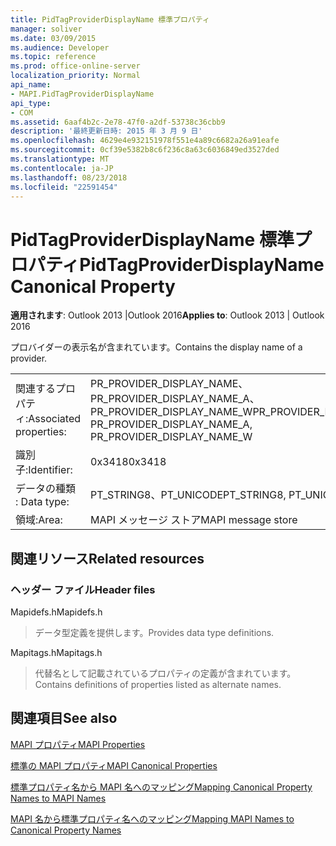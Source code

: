 ```yaml
---
title: PidTagProviderDisplayName 標準プロパティ
manager: soliver
ms.date: 03/09/2015
ms.audience: Developer
ms.topic: reference
ms.prod: office-online-server
localization_priority: Normal
api_name:
- MAPI.PidTagProviderDisplayName
api_type:
- COM
ms.assetid: 6aaf4b2c-2e78-47f0-a2df-53738c36cbb9
description: '最終更新日時: 2015 年 3 月 9 日'
ms.openlocfilehash: 4629e4e932151978f551e4a89c6682a26a91eafe
ms.sourcegitcommit: 0cf39e5382b8c6f236c8a63c6036849ed3527ded
ms.translationtype: MT
ms.contentlocale: ja-JP
ms.lasthandoff: 08/23/2018
ms.locfileid: "22591454"
---
```

# <a name="pidtagproviderdisplayname-canonical-property"></a><span data-ttu-id="ccf41-103">PidTagProviderDisplayName 標準プロパティ</span><span class="sxs-lookup"><span data-stu-id="ccf41-103">PidTagProviderDisplayName Canonical Property</span></span>

  
  
<span data-ttu-id="ccf41-104">**適用されます**: Outlook 2013 |Outlook 2016</span><span class="sxs-lookup"><span data-stu-id="ccf41-104">**Applies to**: Outlook 2013 | Outlook 2016</span></span> 
  
<span data-ttu-id="ccf41-105">プロバイダーの表示名が含まれています。</span><span class="sxs-lookup"><span data-stu-id="ccf41-105">Contains the display name of a provider.</span></span>
  
|||
|:-----|:-----|
|<span data-ttu-id="ccf41-106">関連するプロパティ:</span><span class="sxs-lookup"><span data-stu-id="ccf41-106">Associated properties:</span></span>  <br/> |<span data-ttu-id="ccf41-107">PR_PROVIDER_DISPLAY_NAME、PR_PROVIDER_DISPLAY_NAME_A、PR_PROVIDER_DISPLAY_NAME_W</span><span class="sxs-lookup"><span data-stu-id="ccf41-107">PR_PROVIDER_DISPLAY_NAME, PR_PROVIDER_DISPLAY_NAME_A, PR_PROVIDER_DISPLAY_NAME_W</span></span>  <br/> |
|<span data-ttu-id="ccf41-108">識別子:</span><span class="sxs-lookup"><span data-stu-id="ccf41-108">Identifier:</span></span>  <br/> |<span data-ttu-id="ccf41-109">0x3418</span><span class="sxs-lookup"><span data-stu-id="ccf41-109">0x3418</span></span>  <br/> |
|<span data-ttu-id="ccf41-110">データの種類 : </span><span class="sxs-lookup"><span data-stu-id="ccf41-110">Data type:</span></span>  <br/> |<span data-ttu-id="ccf41-111">PT_STRING8、PT_UNICODE</span><span class="sxs-lookup"><span data-stu-id="ccf41-111">PT_STRING8, PT_UNICODE</span></span>  <br/> |
|<span data-ttu-id="ccf41-112">領域:</span><span class="sxs-lookup"><span data-stu-id="ccf41-112">Area:</span></span>  <br/> |<span data-ttu-id="ccf41-113">MAPI メッセージ ストア</span><span class="sxs-lookup"><span data-stu-id="ccf41-113">MAPI message store</span></span>  <br/> |
   
## <a name="related-resources"></a><span data-ttu-id="ccf41-114">関連リソース</span><span class="sxs-lookup"><span data-stu-id="ccf41-114">Related resources</span></span>

### <a name="header-files"></a><span data-ttu-id="ccf41-115">ヘッダー ファイル</span><span class="sxs-lookup"><span data-stu-id="ccf41-115">Header files</span></span>

<span data-ttu-id="ccf41-116">Mapidefs.h</span><span class="sxs-lookup"><span data-stu-id="ccf41-116">Mapidefs.h</span></span>
  
> <span data-ttu-id="ccf41-117">データ型定義を提供します。</span><span class="sxs-lookup"><span data-stu-id="ccf41-117">Provides data type definitions.</span></span>
    
<span data-ttu-id="ccf41-118">Mapitags.h</span><span class="sxs-lookup"><span data-stu-id="ccf41-118">Mapitags.h</span></span>
  
> <span data-ttu-id="ccf41-119">代替名として記載されているプロパティの定義が含まれています。</span><span class="sxs-lookup"><span data-stu-id="ccf41-119">Contains definitions of properties listed as alternate names.</span></span>
    
## <a name="see-also"></a><span data-ttu-id="ccf41-120">関連項目</span><span class="sxs-lookup"><span data-stu-id="ccf41-120">See also</span></span>



[<span data-ttu-id="ccf41-121">MAPI プロパティ</span><span class="sxs-lookup"><span data-stu-id="ccf41-121">MAPI Properties</span></span>](mapi-properties.md)
  
[<span data-ttu-id="ccf41-122">標準の MAPI プロパティ</span><span class="sxs-lookup"><span data-stu-id="ccf41-122">MAPI Canonical Properties</span></span>](mapi-canonical-properties.md)
  
[<span data-ttu-id="ccf41-123">標準プロパティ名から MAPI 名へのマッピング</span><span class="sxs-lookup"><span data-stu-id="ccf41-123">Mapping Canonical Property Names to MAPI Names</span></span>](mapping-canonical-property-names-to-mapi-names.md)
  
[<span data-ttu-id="ccf41-124">MAPI 名から標準プロパティ名へのマッピング</span><span class="sxs-lookup"><span data-stu-id="ccf41-124">Mapping MAPI Names to Canonical Property Names</span></span>](mapping-mapi-names-to-canonical-property-names.md)

